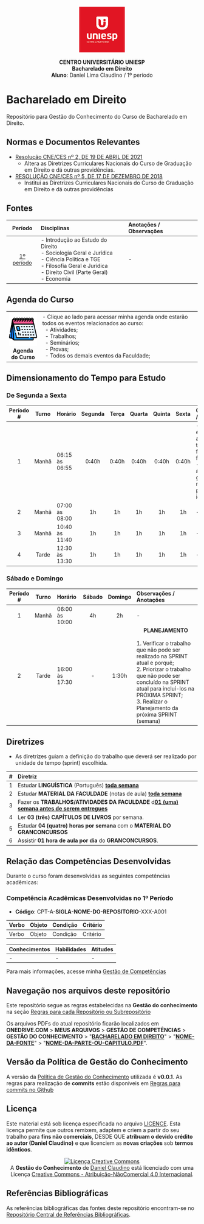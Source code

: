 <div align="center">

<p align="center"><img height="120" src="./figuras/LOGO_UNIESP.png"> </p>

<p align="center"><b>CENTRO UNIVERSITÁRIO UNIESP</b><br>
<b>Bacharelado em Direito</b><br>
<b>Aluno</b>: Daniel Lima Claudino / 1º período<br>
 </p>
</div>

# Bacharelado em Direito

Repositório para Gestão do Conhecimento do Curso de Bacharelado em Direito.

## Normas e Documentos Relevantes

- [Resolução CNE/CES nº 2, DE 19 DE ABRIL DE 2021](http://abmes.org.br/arquivos/legislacoes/RESOLUCAO%20CNE%20N%202%20DE%2019%20DE%20ABRIL%20DE%202021.pdf)
  - Altera as Diretrizes Curriculares Nacionais do Curso de Graduação em Direito e dá outras providências.
- [RESOLUÇÃO CNE/CES nº 5, DE 17 DE DEZEMBRO DE 2018](https://abmes.org.br/arquivos/legislacoes/Resol_%20CNEn5.pdf)
  - Institui as Diretrizes Curriculares Nacionais do Curso de Graduação em Direito e dá outras providências

## Fontes

| Período | Disciplinas | Anotações / Observações |
|:---:|:---|:---|
|[1º período](./P1/README.md)|- Introdução ao Estudo do Direito<br>- Sociologia Geral e Jurídica<br>- Ciência Política e TGE<br>- Filosofia Geral e Jurídica<br>- Direito Civil (Parte Geral)<br>- Economia |-|

## Agenda do Curso

|||
|:---:|:---|
|<a href="https://calendar.google.com/calendar/embed?src=ja65ogvchm8boj0jbb6prv0t20%40group.calendar.google.com&ctz=America%2FFortaleza"><img src="https://github.com/dnlclaudino/imagens/blob/master/icones/icone-calendario2.png?raw=true" height="90" width="90"></a><br><b>Agenda<br>do Curso</b>|- Clique ao lado para acessar minha agenda onde estarão todos os eventos relacionados ao curso:<br>&nbsp;&nbsp;- Atividades;<br>&nbsp;&nbsp;- Trabalhos;<br>&nbsp;&nbsp;- Seminários;<br>&nbsp;&nbsp;- Provas;<br>&nbsp;&nbsp;- Todos os demais eventos da Faculdade;|

## Dimensionamento do Tempo para Estudo

### De Segunda a Sexta

|Período #|Turno|Horário|Segunda|Terça|Quarta|Quinta|Sexta|Observações / Anotações|
|:---:|:---:|:---|:---:|:---:|:---:|:---:|:---:|:---|
|1|Manhã|06:15 às 06:55|0:40h|0:40h|0:40h|0:40h|0:40h|- Horário que eu vou deixar a esposa no trabalho e meu filho na faculdade<br> - Posso ouvir as aulas do granconcursos no carro no percurso de ida e volta;|
|2|Manhã|07:00 às 08:00|1h|1h|1h|1h|1h|-|
|3|Manhã|10:40 às 11:40|1h|1h|1h|1h|1h|-|
|4|Tarde|12:30 às 13:30|1h|1h|1h|1h|1h|-|

### Sábado e Domingo

|Período #|Turno|Horário|Sábado|Domingo|Observações / Anotações|
|:---:|:---:|:---|:---:|:---:|:---|
|1|Manhã|06:00 às 10:00|4h|2h|-|
|2|Tarde|16:00 às 17:30|-|1:30h| <center><b>PLANEJAMENTO</b></center><br>1. Verificar o trabalho que não pode ser realizado na SPRINT atual e porquê;<br>2. Priorizar o trabalho que não pode ser concluído na SPRINT atual para incluí-los na PRÓXIMA SPRINT;<br>3. Realizar o Planejamento da próxima SPRINT (semana)|

## Diretrizes

- As diretrizes guiam a definição do trabalho que deverá ser realizado por unidade de tempo (sprint) escolhida.

|  #  | Diretriz                                    |
| :-: | :-------------------------------------------- |
|  1  | Estudar **LINGUÍSTICA** (Português) <b><u>toda semana</u></b> |
|  2  | Estudar **MATERIAL DA FACULDADE** (notas de aula) <b><u>toda semana</u></b> |
|  3  | Fazer os **TRABALHOS/ATIVIDADES DA FACULDADE** d<b><u>01 (uma) semana antes de serem entregues</u></b> |
|  4  | Ler **03 (três) CAPÍTULOS DE LIVROS** por semana. |
|  5  | Estudar **04 (quatro) horas por semana** com o **MATERIAL DO GRANCONCURSOS**|
|  6  | Assistir **01 hora de aula por dia** do **GRANCONCURSOS**.|

## Relação das Competências Desenvolvidas

Durante o curso foram desenvolvidas as seguintes competências acadêmicas:

### Competência Acadêmicas Desenvolvidas no 1º Período

- **Código**: CPT-A-**SIGLA-NOME-DO-REPOSITORIO**-XXX-A001

|**Verbo**|**Objeto**|**Condição**|**Critério**|
|:---|:---|:---|:---|
|Verbo|Objeto|Condição|Critério|

|**Conhecimentos**|**Habilidades**|**Atitudes**|
|:---|:---|:---|
|-|-|-|

Para mais informações, acesse minha [Gestão de Competências](https://github.com/dnlclaudino/gestao-de-competencias/tree/master)

## Navegação nos arquivos deste repositório

Este repositório segue as regras estabelecidas na **Gestão do conhecimento** na seção [Regras para cada Repositório ou Subrepositório](https://github.com/dnlclaudino/gestao-do-conhecimento?tab=readme-ov-file#regras-para-cada-reposit%C3%B3rio-ou-subreposit%C3%B3rio)

Os arquivos PDFs do atual repositório ficarão localizados em **ONEDRIVE.COM** > **MEUS ARQUIVOS** > **GESTÃO DE COMPETÊNCIAS** > **GESTÃO DO CONHECIMENTO** > "**<u>[BACHARELADO EM DIREITO](https://1drv.ms/f/s!Au-CrfNP6c0bhqdXWk-Cr9JgI9mFFQ?e=MGgAKi)</u>**" > "<u>**NOME-DA-FONTE**</u>" > "**<u>NOME-DA-PARTE-OU-CAPITULO.PDF</u>**".

## Versão da Política de Gestão do Conhecimento

A versão da [Política de Gestão do Conhecimento](https://github.com/dnlclaudino/gestao-do-conhecimento/tree/master) utilizada é **v0.0.1**. As regras para realização de **commits** estão disponíveis em [Regras para commits no Github](https://github.com/dnlclaudino/gestao-do-conhecimento/blob/master/README.md#regras-para-nomenclatura-de-commits-no-github)

## Licença

Este material está sob licença especificada no arquivo [LICENCE](./LICENSE). Esta licença permite que outros remixem, adaptem e criem a partir do seu trabalho para **fins não comerciais**, DESDE QUE **atribuam o devido crédito ao autor (Daniel Claudino)** e que licenciem as **novas criações** sob **termos idênticos**.

<center>

<a rel="license" href="http://creativecommons.org/licenses/by-nc/4.0/"><img alt="Licença Creative Commons" style="border-width:0" src="https://i.creativecommons.org/l/by-nc/4.0/88x31.png" /></a><br /><span xmlns:dct="http://purl.org/dc/terms/" href="http://purl.org/dc/dcmitype/Text" property="dct:title" rel="dct:type">A <b>Gestão do Conhecimento</b></span> de <a xmlns:cc="http://creativecommons.org/ns#" href="https://github.com/dnlclaudino/gestao-do-conhecimento" property="cc:attributionName" rel="cc:attributionURL">Daniel Claudino</a> está licenciado com uma Licença <a rel="license" href="http://creativecommons.org/licenses/by-nc/4.0/">Creative Commons - Atribuição-NãoComercial 4.0 Internacional</a>.  

</center>

## Referências Bibliográficas

As referências bibliográficas das fontes deste repositório encontram-se no [Repositório Central de Referências Bibliográficas](https://github.com/dnlclaudino/repositorio-central-referencias-bibliograficas/tree/master).
